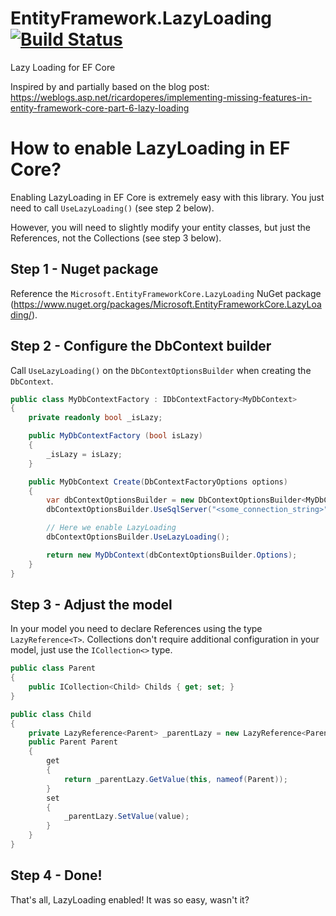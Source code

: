 # EntityFramework.LazyLoading [![Build Status](https://travis-ci.org/darxis/EntityFramework.LazyLoading.svg?branch=dev)](https://travis-ci.org/darxis/EntityFramework.LazyLoading)
Lazy Loading for EF Core

Inspired by and partially based on the blog post: https://weblogs.asp.net/ricardoperes/implementing-missing-features-in-entity-framework-core-part-6-lazy-loading

# How to enable LazyLoading in EF Core?

Enabling LazyLoading in EF Core is extremely easy with this library. You just need to call `UseLazyLoading()` (see step 2 below).

However, you will need to slightly modify your entity classes, but just the References, not the Collections (see step 3 below).

## Step 1 - Nuget package
Reference the `Microsoft.EntityFrameworkCore.LazyLoading` NuGet package (https://www.nuget.org/packages/Microsoft.EntityFrameworkCore.LazyLoading/).
## Step 2 - Configure the DbContext builder
Call `UseLazyLoading()` on the `DbContextOptionsBuilder` when creating the `DbContext`.
```c#
public class MyDbContextFactory : IDbContextFactory<MyDbContext>
{
    private readonly bool _isLazy;

    public MyDbContextFactory (bool isLazy)
    {
        _isLazy = isLazy;
    }

    public MyDbContext Create(DbContextFactoryOptions options)
    {
        var dbContextOptionsBuilder = new DbContextOptionsBuilder<MyDbContext>();
        dbContextOptionsBuilder.UseSqlServer("<some_connection_string>");

        // Here we enable LazyLoading
        dbContextOptionsBuilder.UseLazyLoading();

        return new MyDbContext(dbContextOptionsBuilder.Options);
    }
}
```
## Step 3 - Adjust the model
In your model you need to declare References using the type `LazyReference<T>`. Collections don't require additional configuration in your model, just use the `ICollection<>` type.
```c#
public class Parent
{
    public ICollection<Child> Childs { get; set; }
}

public class Child
{
    private LazyReference<Parent> _parentLazy = new LazyReference<Parent>();
    public Parent Parent
    {
        get
        {
            return _parentLazy.GetValue(this, nameof(Parent));
        }
        set
        {
            _parentLazy.SetValue(value);
        }
    }
}
```
## Step 4 - Done!
That's all, LazyLoading enabled! It was so easy, wasn't it?
